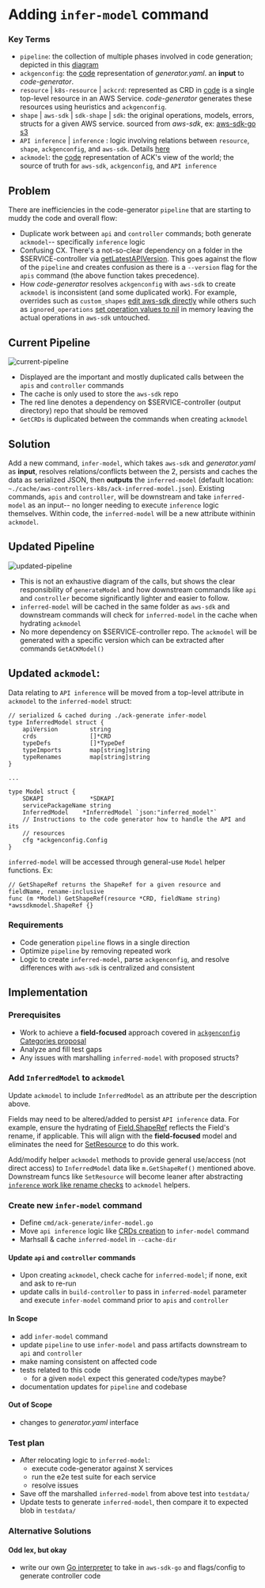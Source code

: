 # Adding `infer-model` command

### Key Terms
* `pipeline`: the collection of multiple phases involved in code generation; depicted in this [diagram](https://aws-controllers-k8s.github.io/community/docs/contributor-docs/code-generation/#our-approach)
* `ackgenconfig`: the [code](https://github.com/aws-controllers-k8s/code-generator/blob/82c294c2e8fc6ba23baa0034520e84351bb7a32f/pkg/generate/config/config.go#L24) representation of *generator.yaml*. an **input** to *code-generator*.
* `resource` | `k8s-resource` | `ackcrd`: represented as CRD in [code](https://github.com/aws-controllers-k8s/code-generator/blob/82c294c2e8fc6ba23baa0034520e84351bb7a32f/pkg/model/crd.go#L63) is a single top-level resource in an AWS Service. *code-generator* generates these resources using heuristics and `ackgenconfig`.
* `shape` | `aws-sdk` | `sdk-shape` | `sdk`: the original operations, models, errors, structs for a given AWS service. sourced from *aws-sdk*, ex: [aws-sdk-go s3](https://github.com/aws/aws-sdk-go/blob/4fd4b72d1a40237285232f1b16c1d13de4f1220d/models/apis/s3/2006-03-01/api-2.json#L1)
* `API inference` | `inference` : logic involving relations between `resource`, `shape`, `ackgenconfig`, and `aws-sdk`. Details [here](https://aws-controllers-k8s.github.io/community/docs/contributor-docs/api-inference/)
* `ackmodel`: the [code](https://github.com/aws-controllers-k8s/code-generator/blob/82c294c2e8fc6ba23baa0034520e84351bb7a32f/pkg/model/model.go#L36) representation of ACK's view of the world; the source of truth for `aws-sdk`, `ackgenconfig`, and `API inference`

## Problem
There are inefficiencies in the code-generator `pipeline` that are starting to muddy the code and overall flow:

* Duplicate work between `api` and `controller` commands; both generate `ackmodel`-- specifically `inference` logic
* Confusing CX. There's a not-so-clear dependency on a folder in the $SERVICE-controller via [getLatestAPIVersion](https://github.com/aws-controllers-k8s/code-generator/blob/26e5da2e7656bb836ee438c05df14f2adc50197d/cmd/ack-generate/command/common.go#L271). This goes against the flow of the `pipeline` and creates confusion as there is a `--version` flag for the `apis` command (the above function takes precedence).
* How *code-generator* resolves `ackgenconfig` with `aws-sdk` to create `ackmodel` is inconsistent (and some duplicated work). For example, overrides such as `custom_shapes` [edit aws-sdk directly](https://github.com/aws-controllers-k8s/code-generator/blob/82c294c2e8fc6ba23baa0034520e84351bb7a32f/pkg/sdk/custom_shapes.go#L62-L63) while others such as `ignored_operations` [set operation values to nil](https://github.com/aws-controllers-k8s/code-generator/blob/26e5da2e7656bb836ee438c05df14f2adc50197d/pkg/model/model.go#L295) in memory leaving the actual operations in `aws-sdk` untouched.

Current Pipeline
---

![current-pipeline](./images/current_pipeline.png)
* Displayed are the important and mostly duplicated calls between the `apis` and `controller` commands
* The cache is only used to store the `aws-sdk` repo
* The red line denotes a dependency on $SERVICE-controller (output directory) repo that should be removed
* `GetCRDs` is duplicated between the commands when creating `ackmodel`

## Solution
Add a new command, `infer-model`, which takes `aws-sdk` and *generator.yaml* as **input**, resolves relations/conflicts between the 2, persists and caches the data as serialized JSON, then **outputs** the `inferred-model` (default location: `~./cache/aws-controllers-k8s/ack-inferred-model.json`). Existing commands, `apis` and `controller`, will be downstream and take `inferred-model` as an input-- no longer needing to execute `inference` logic themselves. Within code, the `inferred-model` will be a new attribute withinin `ackmodel`.


Updated Pipeline
---
![updated-pipeline](./images/proposed_pipeline.png)
* This is not an exhaustive diagram of the calls, but shows the clear responsibility of `generateModel` and how downstream commands like `api` and `controller` become significantly lighter and easier to follow.
* `inferred-model` will be cached in the same folder as `aws-sdk` and downstream commands will check for `inferred-model` in the cache when hydrating `ackmodel`
* No more dependency on $SERVICE-controller repo. The `ackmodel` will be generated with a specific version which can be extracted after commands `GetACKModel()`

Updated `ackmodel`:
---
Data relating to `API inference` will be moved from a top-level attribute in `ackmodel` to the `inferred-model` struct:

```
// serialized & cached during ./ack-generate infer-model
type InferredModel struct {
	apiVersion         string
	crds               []*CRD
	typeDefs           []*TypeDef
	typeImports        map[string]string
	typeRenames        map[string]string
}

...

type Model struct {
	SDKAPI             *SDKAPI
	servicePackageName string
    InferredModel    *InferredModel `json:"inferred_model"`
	// Instructions to the code generator how to handle the API and its
	// resources
	cfg *ackgenconfig.Config
}
```

`inferred-model` will be accessed through general-use `Model` helper functions. Ex:
```
// GetShapeRef returns the ShapeRef for a given resource and fieldName, rename-inclusive
func (m *Model) GetShapeRef(resource *CRD, fieldName string) *awssdkmodel.ShapeRef {}
```

### Requirements
* Code generation `pipeline` flows in a single direction
* Optimize `pipeline` by removing repeated work
* Logic to create `inferred-model`, parse `ackgenconfig`, and resolve differences with `aws-sdk` is centralized and consistent

## Implementation

### Prerequisites
* Work to achieve a **field-focused** approach covered in [`ackgenconfig` Categories proposal](./inference.md)
* Analyze and fill test gaps
* Any issues with marshalling `inferred-model` with proposed structs?

### Add `InferredModel` to `ackmodel`
Update `ackmodel` to include `InferredModel` as an attribute per the description above.

Fields may need to be altered/added to persist `API inference` data. For example, ensure the hydrating of [Field.ShapeRef](https://github.com/aws-controllers-k8s/code-generator/blob/82c294c2e8fc6ba23baa0034520e84351bb7a32f/pkg/model/field.go#L48) reflects the Field's rename, if applicable. This will align with the **field-focused** model and eliminates the need for [SetResource](https://github.com/aws-controllers-k8s/code-generator/blob/main/pkg/generate/code/set_resource.go#L191-L208) to do this work.

Add/modify helper `ackmodel` methods to provide general use/access (not direct access) to `InferredModel` data like `m.GetShapeRef()` mentioned above. Downstream funcs like `SetResource` will become leaner after abstracting [`inference` work like rename checks](https://github.com/aws-controllers-k8s/code-generator/blob/d9d3390a4d5d39ccd4cab4fbdb5cef356211b01a/pkg/generate/code/set_resource.go#L185-L209) to `ackmodel` helpers.

### Create new `infer-model` command
* Define `cmd/ack-generate/infer-model.go`
* Move `api inference` logic like [CRDs creation](https://github.com/aws-controllers-k8s/code-generator/blob/82c294c2e8fc6ba23baa0034520e84351bb7a32f/pkg/model/model.go#L77) to `infer-model` command
* Marhsall & cache `inferred-model` in `--cache-dir`

#### Update `api` and `controller` commands
* Upon creating `ackmodel`, check cache for `inferred-model`; if none, exit and ask to re-run
* update calls in `build-controller` to pass in `inferred-model` parameter and execute `infer-model` command prior to `apis` and `controller`

#### In Scope
* add `infer-model` command
* update `pipeline` to use `infer-model` and pass artifacts downstream to `api` and `controller`
* make naming consistent on affected code
* tests related to this code
  * for a given `model` expect this generated code/types maybe?
* documentation updates for `pipeline` and codebase

#### Out of Scope
* changes to *generator.yaml* interface

### Test plan
* After relocating logic to `inferred-model`:
  * execute code-generator against X services
  * run the e2e test suite for each service
  * resolve issues
* Save off the marshalled `inferred-model` from above test into `testdata/`
* Update tests to generate `inferred-model`, then compare it to expected blob in `testdata/`


### Alternative Solutions

#### Odd lex, but okay
* write our own [Go interpreter](https://interpreterbook.com/) to take in `aws-sdk-go` and flags/config to generate controller code